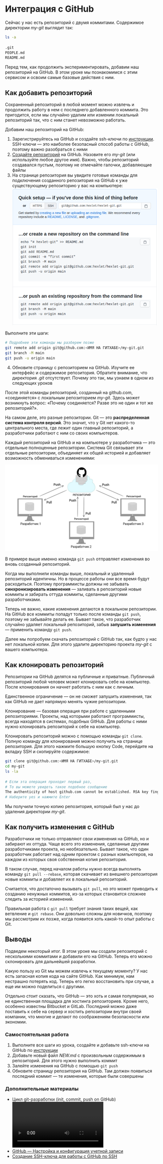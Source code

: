 # Интеграция с GitHub

Сейчас у нас есть репозиторий с двумя коммитами. Содержимое директории *my-git* выглядит так:

```bash
ls -a

.git
PEOPLE.md
README.md
```
Перед тем, как продолжить экспериментировать, добавим наш репозиторий на GitHub. В этом уроке мы познакомимся с этим сервисом и освоим самые базовые действия с ним.

## Как добавить репозиторий

Сохраненный репозиторий в любой момент можно извлечь и продолжить работу в нем с последнего добавленного коммита. Это пригодится, если мы случайно удалим или изменим локальный репозиторий так, что с ним станет невозможно работать.

Добавим наш репозиторий на GitHub:

1. Зарегистрируйтесь на GitHub и создайте ssh-ключи по [инструкции](https://github.com/Hexlet/ru-instructions/blob/main/git.md). SSH-ключи — это наиболее безопасный способ работы с GitHub, поэтому важно разобраться с ними
2. [Создайте репозиторий](https://github.com/new) на GitHub. Назовите его *my-git* (или используйте любое другое имя). Важно, чтобы репозиторий создавался пустым, поэтому не отмечайте галочки, добавляющие файлы
3. На странице репозитория вы увидите готовые команды для подключения созданного репозитория на GitHub к уже существующему репозиторию у вас на компьютере:
  ![Интерфейс GitHub](../images/git/image_2_1.png)
  
  Выполните эти шаги:
```bash
# Подробнее эти команды мы разберем позже
git remote add origin git@github.com:<ИМЯ НА ГИТХАБЕ>/my-git.git
git branch -M main
git push -u origin main
```
4. Обновите страницу с репозиторием на GitHub. Изучите ее интерфейс и содержимое репозитория. Обратите внимание, что директория *.git* отсутствует. Почему это так, мы узнаем в одном из следующих уроков

После этой команды репозиторий, созданный на github.com, «соединяется» с локальным репозиторием *my-git*. Здесь может возникнуть вопрос: «Почему соединяется? Разве это не один и тот же репозиторий?».

На самом деле, это разные репозитории. Git — это **распределенная система контроля версий**. Это значит, что у Git нет какого-то центрального места, где лежит один главный репозиторий, а разработчики работают с ним со своих компьютеров.

Каждый репозиторий на GitHub и на компьютере у разработчика — это отдельные полноценные репозитории. Система Git связывает эти отдельные репозитории, объединяет их общей историей и добавляет возможность обмениваться изменениями:

![Процесс работы](../images/git/image_2_2.jpeg)

В примере выше именно команда ```git push``` отправляет изменения во вновь созданный репозиторий.

Когда мы выполнили команды выше, локальный и удаленный репозиторий идентичны. Но в процессе работы они все время будут расходиться. Поэтому программисты должны не забывать **синхронизировать изменения** — заливать в репозиторий новые коммиты и забирать оттуда коммиты, сделанные другими разработчиками.

Теперь не важно, какие изменения делаются в локальном репозитории. На GitHub все коммиты попадут только после команды ```git push```, поэтому не забывайте делать ее. Бывает такое, что разработчик случайно удаляет локальный репозиторий, забыв **запушить изменения** — применить команду ```git push```.

Далее мы попробуем скачать репозиторий с GitHub так, как будто у нас нет локальной копии. Для этого удалите директорию проекта *my-git* с вашего компьютера.

## Как клонировать репозиторий

Репозитории на GitHub делятся на публичные и приватные. Публичный репозиторий любой человек может клонировать себе на компьютер. После клонирования он начнет работать с ним как с личным.

Единственное ограничение — он не сможет запушить изменения, так как GitHub не дает напрямую менять чужие репозитории.

Клонирование — базовая операция при работе с удаленными репозиториями. Проекты, над которыми работают программисты, всегда находятся в системах, подобных GitHub. Для работы с ними нужно клонировать репозиторий к себе на компьютер.

Клонировать репозиторий можно с помощью команды ```git clone```. Полную команду для клонирования можно получить на странице репозитория. Для этого нажмите большую кнопку Code, перейдите на вкладку SSH и скопируйте содержимое:

```bash
git clone git@github.com:<ИМЯ НА ГИТХАБЕ>/my-git.git
cd my-git
ls -la

# Если эта операция проходит первый раз,
# То вы можете увидеть такое подобное сообщение
The authenticity of host github.com cannot be established. RSA key fingerprint is SHA256: хххххххххх Are you sure you want to continue connecting (yes/no/[fingerprint])? yes Warning: Permanently added github.com (RSA) to the list of known hosts.
# Наберите yes и нажмите Enter
```

Мы получили точную копию репозитория, который был у нас до удаления директории *my-git*.

## Как получить изменения с GitHub

Разработчики не только отправляют свои изменения на GitHub, но и забирают их оттуда. Чаще всего это изменения, сделанные другими разработчиками проекта, но необязательно. Бывает такое, что один разработчик работает над одним проектом с разных компьютеров, на каждом из которых своя собственная копия репозитория.

В таком случае, перед началом работы нужно всегда выполнять команду ```git pull --rebase```, которая скачивает из внешнего репозитория новые коммиты и добавляет их в локальный репозиторий.

Считается, что достаточно вызывать ```git pull```, но это может приводить к созданию ненужных коммитов, из-за которых становится сложнее следить за историей изменений.

Правильная работа с ```git pull``` требует знания таких вещей, как ветвление и ```git rebase```. Они довольно сложны для новичков, поэтому мы рассмотрим их позже, когда появится хоть какой-то опыт работы с Git.

## Выводы

Подведем некоторый итог. В этом уроке мы создали репозиторий с несколькими коммитами и добавили его на GitHub. Теперь его можно склонировать для дальнейшей разработки.

Какую пользу из Git мы можем извлечь к текущему моменту? У нас есть запасная копия кода на сайте GitHub. Как минимум, нам нестрашно потерять код. Теперь его легко восстановить при случае, а еще им можно поделиться с другими.

Отдельно стоит сказать, что GitHub — это хоть и самая популярная, но не единственная площадка для хостинга репозиториев. Кроме него, особенно известны Bitbucket и GitLab. Последний можно даже поставить к себе на сервер и хостить репозитории внутри своей компании, что многие и делают по соображениям безопасности или экономии.

### Самостоятельная работа

1. Выполните все шаги из урока, создайте и добавьте ssh-ключи на GitHub по [инструкции](https://github.com/Hexlet/ru-instructions/blob/main/git.md)
2. Добавьте новый файл *NEW.md* с произвольным содержимым в репозиторий. Для этого нужно выполнить коммит
3. Залейте изменения на GitHub с помощью ```git push```
4. Обновите страницу репозитория на GitHub. Там должен появиться последний коммит — те изменения, которые были совершены

### Дополнительные материалы

- Цикл git-разработки (init, commit, push on GitHub)
  <video src="https://www.youtube.com/watch?v=ku3Mg_XCsAo" />
- [GitHub — Настройка и конфигурация учетной записи](https://git-scm.com/book/ru/v2/GitHub-Настройка-и-конфигурация-учетной-записи)
- [Создание SSH-ключа для работы с GitHub по SSH](https://docs.github.com/en/authentication/connecting-to-github-with-ssh/about-ssh)